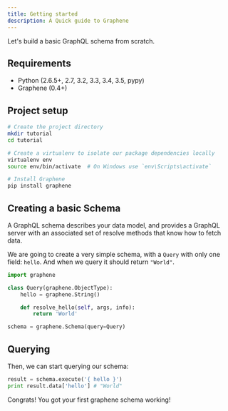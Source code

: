 ```yaml
---
title: Getting started
description: A Quick guide to Graphene
---
```


Let's build a basic GraphQL schema from scratch.


## Requirements

- Python (2.6.5+, 2.7, 3.2, 3.3, 3.4, 3.5, pypy)
- Graphene (0.4+)


## Project setup

```bash
# Create the project directory
mkdir tutorial
cd tutorial

# Create a virtualenv to isolate our package dependencies locally
virtualenv env
source env/bin/activate  # On Windows use `env\Scripts\activate`

# Install Graphene
pip install graphene
```

## Creating a basic Schema

A GraphQL schema describes your data model, and provides a GraphQL server with an associated set of resolve methods that know how to fetch data.

We are going to create a very simple schema, with a `Query` with only one field: `hello`. And when we query it should return `"World"`.


```python
import graphene

class Query(graphene.ObjectType):
    hello = graphene.String()

    def resolve_hello(self, args, info):
        return 'World'

schema = graphene.Schema(query=Query)
```


## Querying

Then, we can start querying our schema:

```python
result = schema.execute('{ hello }')
print result.data['hello'] # "World"
```

Congrats! You got your first graphene schema working!
